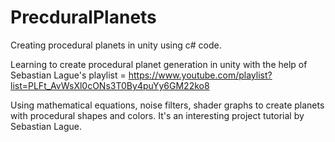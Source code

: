 # PrecduralPlanets
Creating procedural planets in unity using c# code.

Learning to create procedural planet generation in unity with the help of
Sebastian Lague's playlist = https://www.youtube.com/playlist?list=PLFt_AvWsXl0cONs3T0By4puYy6GM22ko8

Using mathematical equations, noise filters, shader graphs to create planets with procedural shapes and colors.
It's an interesting project tutorial by Sebastian Lague. 




